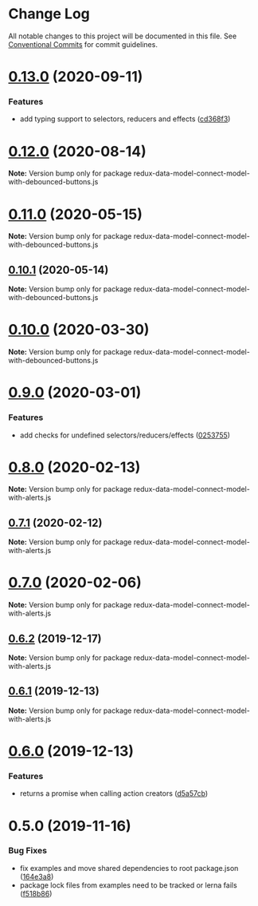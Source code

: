 # Change Log

All notable changes to this project will be documented in this file.
See [Conventional Commits](https://conventionalcommits.org) for commit guidelines.

# [0.13.0](https://github.com/kayak/redux-data-model/compare/v0.12.0...v0.13.0) (2020-09-11)


### Features

* add typing support to selectors, reducers and effects ([cd368f3](https://github.com/kayak/redux-data-model/commit/cd368f3591972251a0efdbc0c98a42ad46c61c96))





# [0.12.0](https://github.com/kayak/redux-data-model/compare/v0.11.0...v0.12.0) (2020-08-14)

**Note:** Version bump only for package redux-data-model-connect-model-with-debounced-buttons.js





# [0.11.0](https://github.com/kayak/redux-data-model/compare/v0.10.1...v0.11.0) (2020-05-15)

**Note:** Version bump only for package redux-data-model-connect-model-with-debounced-buttons.js





## [0.10.1](https://github.com/kayak/redux-data-model/compare/v0.10.0...v0.10.1) (2020-05-14)

**Note:** Version bump only for package redux-data-model-connect-model-with-debounced-buttons.js





# [0.10.0](https://github.com/kayak/redux-data-model/compare/v0.9.0...v0.10.0) (2020-03-30)

**Note:** Version bump only for package redux-data-model-connect-model-with-debounced-buttons.js





# [0.9.0](https://github.com/kayak/redux-data-model/compare/v0.8.0...v0.9.0) (2020-03-01)


### Features

* add checks for undefined selectors/reducers/effects ([0253755](https://github.com/kayak/redux-data-model/commit/02537559f17de59695de8514d90a054fc66b0773))





# [0.8.0](https://github.com/kayak/redux-data-model/compare/v0.7.1...v0.8.0) (2020-02-13)

**Note:** Version bump only for package redux-data-model-connect-model-with-alerts.js





## [0.7.1](https://github.com/kayak/redux-data-model/compare/v0.7.0...v0.7.1) (2020-02-12)

**Note:** Version bump only for package redux-data-model-connect-model-with-alerts.js





# [0.7.0](https://github.com/kayak/redux-data-model/compare/v0.6.2...v0.7.0) (2020-02-06)

**Note:** Version bump only for package redux-data-model-connect-model-with-alerts.js





## [0.6.2](https://github.com/kayak/redux-data-model/compare/v0.6.1...v0.6.2) (2019-12-17)

**Note:** Version bump only for package redux-data-model-connect-model-with-alerts.js





## [0.6.1](https://github.com/kayak/redux-data-model/compare/v0.6.0...v0.6.1) (2019-12-13)

**Note:** Version bump only for package redux-data-model-connect-model-with-alerts.js





# [0.6.0](https://github.com/kayak/redux-data-model/compare/v0.5.0...v0.6.0) (2019-12-13)


### Features

* returns a promise when calling action creators ([d5a57cb](https://github.com/kayak/redux-data-model/commit/d5a57cb636c63e306c1850d755e8097e5f3af968))





# 0.5.0 (2019-11-16)


### Bug Fixes

* fix examples and move shared dependencies to root package.json ([164e3a8](https://github.com/kayak/redux-data-model/commit/164e3a865cacb2ed9c4af9bb9d2fa3415ac0e610))
* package lock files from examples need to be tracked or lerna fails ([f518b86](https://github.com/kayak/redux-data-model/commit/f518b86e8c7ceb4b4a20ab7f5e9497689db680b9))
